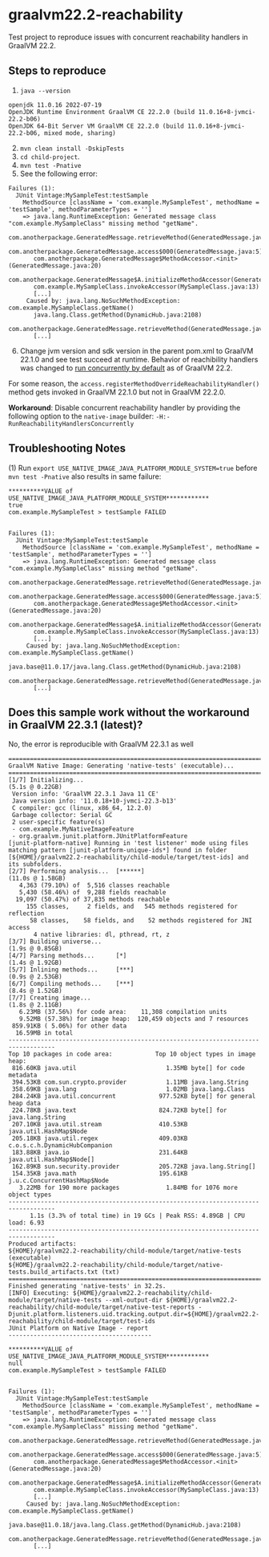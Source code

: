 # graalvm22.2-reachability

Test project to reproduce issues with concurrent reachability handlers in GraalVM 22.2.

## Steps to reproduce
1) `java --version`
```
openjdk 11.0.16 2022-07-19
OpenJDK Runtime Environment GraalVM CE 22.2.0 (build 11.0.16+8-jvmci-22.2-b06)
OpenJDK 64-Bit Server VM GraalVM CE 22.2.0 (build 11.0.16+8-jvmci-22.2-b06, mixed mode, sharing)
```
2) `mvn clean install -DskipTests`
3) `cd child-project`.
4) `mvn test -Pnative`
5) See the following error:
```
Failures (1):
  JUnit Vintage:MySampleTest:testSample
    MethodSource [className = 'com.example.MySampleTest', methodName = 'testSample', methodParameterTypes = '']
    => java.lang.RuntimeException: Generated message class "com.example.MySampleClass" missing method "getName".
       com.anotherpackage.GeneratedMessage.retrieveMethod(GeneratedMessage.java:31)
       com.anotherpackage.GeneratedMessage.access$000(GeneratedMessage.java:5)
       com.anotherpackage.GeneratedMessage$MethodAccessor.<init>(GeneratedMessage.java:20)
       com.anotherpackage.GeneratedMessage$A.initializeMethodAccessor(GeneratedMessage.java:11)
       com.example.MySampleClass.invokeAccessor(MySampleClass.java:13)
       [...]
     Caused by: java.lang.NoSuchMethodException: com.example.MySampleClass.getName()
       java.lang.Class.getMethod(DynamicHub.java:2108)
       com.anotherpackage.GeneratedMessage.retrieveMethod(GeneratedMessage.java:28)
       [...]
```
6) Change jvm version and sdk version in the parent pom.xml to GraalVM 22.1.0 and see test succeed at runtime.
Behavior of reachibility handlers was changed to [run concurrently by default](https://github.com/oracle/graal/blob/8eca77b66a2d29a02aab7e963a4e84ee34dcad0c/substratevm/src/com.oracle.svm.hosted/src/com/oracle/svm/hosted/ConcurrentReachabilityHandler.java#L50) as of GraalVM 22.2. 


For some reason, the `access.registerMethodOverrideReachabilityHandler()` method gets invoked in GraalVM 22.1.0 but not in GraalVM 22.2.0.

**Workaround**: Disable concurrent reachability handler by providing the following option to the `native-image` builder:
`-H:-RunReachabilityHandlersConcurrently`


## Troubleshooting Notes

(1) Run `export USE_NATIVE_IMAGE_JAVA_PLATFORM_MODULE_SYSTEM=true` before `mvn test -Pnative` also results in same failure:
```
**********VALUE of USE_NATIVE_IMAGE_JAVA_PLATFORM_MODULE_SYSTEM************
true
com.example.MySampleTest > testSample FAILED


Failures (1):
  JUnit Vintage:MySampleTest:testSample
    MethodSource [className = 'com.example.MySampleTest', methodName = 'testSample', methodParameterTypes = '']
    => java.lang.RuntimeException: Generated message class "com.example.MySampleClass" missing method "getName".
       com.anotherpackage.GeneratedMessage.retrieveMethod(GeneratedMessage.java:31)
       com.anotherpackage.GeneratedMessage.access$000(GeneratedMessage.java:5)
       com.anotherpackage.GeneratedMessage$MethodAccessor.<init>(GeneratedMessage.java:20)
       com.anotherpackage.GeneratedMessage$A.initializeMethodAccessor(GeneratedMessage.java:11)
       com.example.MySampleClass.invokeAccessor(MySampleClass.java:13)
       [...]
     Caused by: java.lang.NoSuchMethodException: com.example.MySampleClass.getName()
       java.base@11.0.17/java.lang.Class.getMethod(DynamicHub.java:2108)
       com.anotherpackage.GeneratedMessage.retrieveMethod(GeneratedMessage.java:28)
       [...]
```

## Does this sample work without the workaround in GraalVM 22.3.1 (latest)?
No, the error is reproducible with GraalVM 22.3.1 as well

```build
===================================================================================
GraalVM Native Image: Generating 'native-tests' (executable)...
===================================================================================
[1/7] Initializing...                                               (5.1s @ 0.22GB)
 Version info: 'GraalVM 22.3.1 Java 11 CE'
 Java version info: '11.0.18+10-jvmci-22.3-b13'
 C compiler: gcc (linux, x86_64, 12.2.0)
 Garbage collector: Serial GC
 2 user-specific feature(s)
 - com.example.MyNativeImageFeature
 - org.graalvm.junit.platform.JUnitPlatformFeature
[junit-platform-native] Running in 'test listener' mode using files matching pattern [junit-platform-unique-ids*] found in folder [${HOME}/graalvm22.2-reachability/child-module/target/test-ids] and its subfolders.
[2/7] Performing analysis...  [******]                             (11.0s @ 1.58GB)
   4,363 (79.10%) of  5,516 classes reachable
   5,430 (58.46%) of  9,288 fields reachable
  19,097 (50.47%) of 37,835 methods reachable
     155 classes,     2 fields, and   545 methods registered for reflection
      58 classes,    58 fields, and    52 methods registered for JNI access
       4 native libraries: dl, pthread, rt, z
[3/7] Building universe...                                          (1.9s @ 0.85GB)
[4/7] Parsing methods...      [*]                                   (1.4s @ 1.92GB)
[5/7] Inlining methods...     [***]                                 (0.9s @ 2.53GB)
[6/7] Compiling methods...    [***]                                 (8.4s @ 1.52GB)
[7/7] Creating image...                                             (1.8s @ 2.11GB)
   6.23MB (37.56%) for code area:    11,308 compilation units
   9.52MB (57.38%) for image heap:  120,459 objects and 7 resources
 859.91KB ( 5.06%) for other data
  16.59MB in total
-----------------------------------------------------------------------------------
Top 10 packages in code area:            Top 10 object types in image heap:
 816.60KB java.util                         1.35MB byte[] for code metadata
 394.53KB com.sun.crypto.provider           1.11MB java.lang.String
 358.69KB java.lang                         1.02MB java.lang.Class
 284.24KB java.util.concurrent            977.52KB byte[] for general heap data
 224.78KB java.text                       824.72KB byte[] for java.lang.String
 207.10KB java.util.stream                410.53KB java.util.HashMap$Node
 205.18KB java.util.regex                 409.03KB c.o.s.c.h.DynamicHubCompanion
 183.88KB java.io                         231.64KB java.util.HashMap$Node[]
 162.89KB sun.security.provider           205.72KB java.lang.String[]
 154.35KB java.math                       195.61KB j.u.c.ConcurrentHashMap$Node
   3.22MB for 190 more packages             1.84MB for 1076 more object types
-----------------------------------------------------------------------------------
      1.1s (3.3% of total time) in 19 GCs | Peak RSS: 4.89GB | CPU load: 6.93
-----------------------------------------------------------------------------------
Produced artifacts:
${HOME}/graalvm22.2-reachability/child-module/target/native-tests (executable)
${HOME}/graalvm22.2-reachability/child-module/target/native-tests.build_artifacts.txt (txt)
===================================================================================
Finished generating 'native-tests' in 32.2s.
[INFO] Executing: ${HOME}/graalvm22.2-reachability/child-module/target/native-tests --xml-output-dir ${HOME}/graalvm22.2-reachability/child-module/target/native-test-reports -Djunit.platform.listeners.uid.tracking.output.dir=${HOME}/graalvm22.2-reachability/child-module/target/test-ids
JUnit Platform on Native Image - report
----------------------------------------

**********VALUE of USE_NATIVE_IMAGE_JAVA_PLATFORM_MODULE_SYSTEM************
null
com.example.MySampleTest > testSample FAILED


Failures (1):
  JUnit Vintage:MySampleTest:testSample
    MethodSource [className = 'com.example.MySampleTest', methodName = 'testSample', methodParameterTypes = '']
    => java.lang.RuntimeException: Generated message class "com.example.MySampleClass" missing method "getName".
       com.anotherpackage.GeneratedMessage.retrieveMethod(GeneratedMessage.java:31)
       com.anotherpackage.GeneratedMessage.access$000(GeneratedMessage.java:5)
       com.anotherpackage.GeneratedMessage$MethodAccessor.<init>(GeneratedMessage.java:20)
       com.anotherpackage.GeneratedMessage$A.initializeMethodAccessor(GeneratedMessage.java:11)
       com.example.MySampleClass.invokeAccessor(MySampleClass.java:13)
       [...]
     Caused by: java.lang.NoSuchMethodException: com.example.MySampleClass.getName()
       java.base@11.0.18/java.lang.Class.getMethod(DynamicHub.java:2108)
       com.anotherpackage.GeneratedMessage.retrieveMethod(GeneratedMessage.java:28)
       [...]
```
